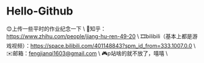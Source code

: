 # Hello-Github
😊上传一些平时的作业纪念一下 \\
👔知乎：https://www.zhihu.com/people/jiang-hu-ren-49-20 \\
🎞️bilibili（基本上都是游戏视频）：https://space.bilibili.com/401148843?spm_id_from=333.1007.0.0 \\
✉️邮箱：fengjianqi1603@gmail.com \\
🎮p站啥的就不放了，嘻嘻 \\
